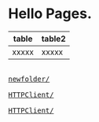 # Hello Pages.

|table|table2|
|-|-|
|xxxxx|xxxxx|

<pre id="branches">

<a href="newfolder/" title="newfolder/">newfolder/</a>

<a href="HTTPClient/" title="HTTPClient/">HTTPClient/</a>

<a href="HTTPClient/" title="HTTPClient/">HTTPClient/</a>


</pre>
